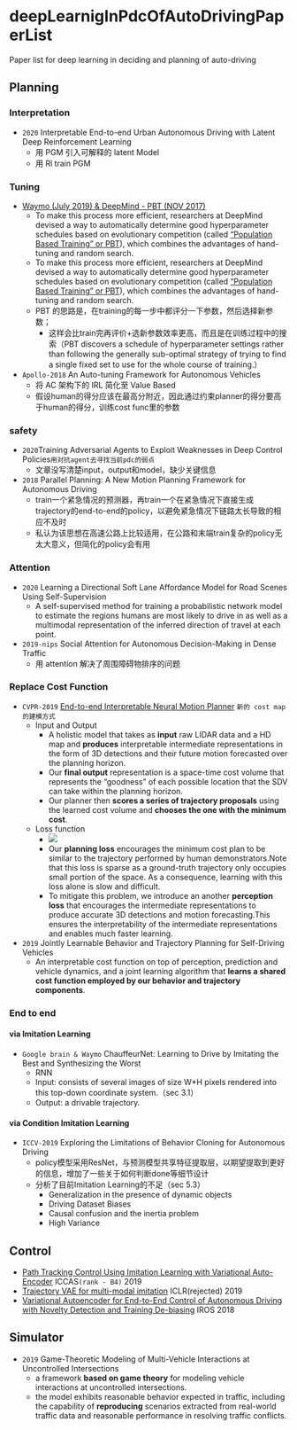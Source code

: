 # deepLearnigInPdcOfAutoDrivingPaperList
Paper list for deep learning in deciding and planning of auto-driving

## Planning

### Interpretation
- `2020` Interpretable End-to-end Urban Autonomous Driving with Latent Deep Reinforcement Learning
  - 用 PGM 引入可解释的 latent Model
  - 用 Rl train PGM

### Tuning
- [Waymo (July 2019) & DeepMind - PBT (NOV 2017)](https://blog.waymo.com/2019/08/how-evolutionary-selection-can-train.html)
  - To make this process more efficient, researchers at DeepMind devised a way to automatically determine good hyperparameter schedules based on evolutionary competition (called [“Population Based Training” or PBT](https://deepmind.com/blog/article/population-based-training-neural-networks])), which combines the advantages of hand-tuning and random search.
  - To make this process more efficient, researchers at DeepMind devised a way to automatically determine good hyperparameter schedules based on evolutionary competition (called [“Population Based Training” or PBT](https://deepmind.com/blog/article/population-based-training-neural-networks])), which combines the advantages of hand-tuning and random search.
  - PBT 的思路是，在training的每一步中都评分一下参数，然后选择新参数；
    - 这样会比train完再评价+选新参数效率更高，而且是在训练过程中的搜索（PBT discovers a schedule of hyperparameter settings rather than following the generally sub-optimal strategy of trying to find a single fixed set to use for the whole course of training.）
- `Apollo-2018` An Auto-tuning Framework for Autonomous Vehicles
  - 将 AC 架构下的 IRL 简化至 Value Based
  - 假设human的得分应该在最高分附近，因此通过约束planner的得分要高于human的得分，训练cost func里的参数

### safety 
- `2020`Training Adversarial Agents to Exploit Weaknesses in Deep Control Policies`用对抗agent去寻找当前pdc的弱点`
  - 文章没写清楚input，output和model，缺少关键信息
- `2018` Parallel Planning: A New Motion Planning Framework for Autonomous Driving
  - train一个紧急情况的预测器，再train一个在紧急情况下直接生成trajectory的end-to-end的policy，以避免紧急情况下链路太长导致的相应不及时
  - 私认为该思想在高速公路上比较适用，在公路和末端train复杂的policy无太大意义，但简化的policy会有用
  
### Attention
- `2020` Learning a Directional Soft Lane Affordance Model for Road Scenes Using Self-Supervision
  - A self-supervised method for training a probabilistic network model to estimate the regions humans are most likely to drive in as well as a multimodal representation of the inferred direction of travel at each point.
- `2019-nips` Social Attention for Autonomous Decision-Making in Dense Traffic
    - 用 attention 解决了周围障碍物排序的问题
  
### Replace Cost Function
- `CVPR-2019` [End-to-end Interpretable Neural Motion Planner](http://www.cs.toronto.edu/~wenjie/papers/cvpr19/nmp.pdf)
`新的 cost map 的建模方式`
  - Input and Output
    - A holistic model that takes as **input** raw LIDAR data and a HD map and **produces** interpretable intermediate representations in the form of 3D detections and their future motion forecasted over the planning horizon. 
    - Our **final output** representation is a space-time cost volume that represents the “goodness” of each possible location that the SDV can take within the planning horizon. 
    - Our planner then **scores a series of trajectory proposals** using the learned cost volume and **chooses the one with the minimum cost**.
   - Loss function
     - <img src="https://render.githubusercontent.com/render/math?math=L=L_{perception}%2B\beta*L_{planning}">
     - Our **planning loss** encourages the minimum cost plan to be similar to the trajectory performed by human demonstrators.Note that this loss is sparse as a ground-truth trajectory only occupies small portion of the space. As a consequence, learning with this loss alone is slow and difficult.
     - To mitigate this problem, we introduce an another **perception loss** that encourages the intermediate representations
   to produce accurate 3D detections and motion forecasting.This ensures the interpretability of the intermediate representations and enables much faster learning.
- `2019` Jointly Learnable Behavior and Trajectory Planning for Self-Driving Vehicles
  - An interpretable cost function on top of perception, prediction and vehicle dynamics, and a joint learning algorithm that **learns a shared cost function employed by our behavior and trajectory components**.

### End to end
#### via Imitation Learning
- `Google brain & Waymo` ChauffeurNet: Learning to Drive by Imitating the Best and Synthesizing the Worst
  - RNN
  - Input: consists of several images of size W*H pixels rendered into this top-down coordinate system.（sec 3.1）
  - Output: a drivable trajectory.
#### via Condition Imitation Learning
  - `ICCV-2019` Exploring the Limitations of Behavior Cloning for Autonomous Driving
    - policy模型采用ResNet，与预测模型共享特征提取层，以期望提取到更好的信息，增加了一些关于如何判断done等细节设计
    - 分析了目前Imitation Learning的不足（sec 5.3）
      - Generalization in the presence of dynamic objects
      - Driving Dataset Biases
      - Causal confusion and the inertia problem
      - High Variance
      

## Control
- [Path Tracking Control Using Imitation Learning with Variational Auto-Encoder](https://ieeexplore.ieee.org/document/8971711) ICCAS`(rank - B4)` 2019
- [Trajectory VAE for multi-modal imitation](https://openreview.net/forum?id=Byx1VnR9K7) ICLR(rejected) 2019
- [Variational Autoencoder for End-to-End Control of Autonomous Driving with Novelty Detection and Training De-biasing](https://people.csail.mit.edu/rosman/papers/iros-2018-variational.pdf) IROS 2018

## Simulator
- `2019` Game-Theoretic Modeling of Multi-Vehicle Interactions at Uncontrolled Intersections
  - a framework **based on game theory** for modeling vehicle interactions at uncontrolled intersections.
  - the model exhibits reasonable behavior expected in traffic, including the capability of **reproducing** scenarios extracted from real-world traffic data and reasonable performance in resolving traffic conflicts.
